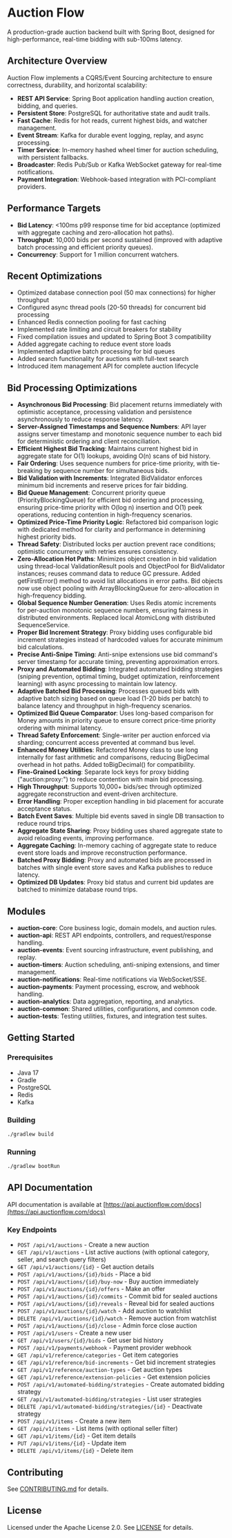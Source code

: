 # Auction Flow

A production-grade auction backend built with Spring Boot, designed for high-performance, real-time bidding with sub-100ms latency.

## Architecture Overview

Auction Flow implements a CQRS/Event Sourcing architecture to ensure correctness, durability, and horizontal scalability:

- **REST API Service**: Spring Boot application handling auction creation, bidding, and queries.
- **Persistent Store**: PostgreSQL for authoritative state and audit trails.
- **Fast Cache**: Redis for hot reads, current highest bids, and watcher management.
- **Event Stream**: Kafka for durable event logging, replay, and async processing.
- **Timer Service**: In-memory hashed wheel timer for auction scheduling, with persistent fallbacks.
- **Broadcaster**: Redis Pub/Sub or Kafka WebSocket gateway for real-time notifications.
- **Payment Integration**: Webhook-based integration with PCI-compliant providers.

## Performance Targets

- **Bid Latency**: <100ms p99 response time for bid acceptance (optimized with aggregate caching and zero-allocation hot paths).
- **Throughput**: 10,000 bids per second sustained (improved with adaptive batch processing and efficient priority queues).
- **Concurrency**: Support for 1 million concurrent watchers.

## Recent Optimizations

- Optimized database connection pool (50 max connections) for higher throughput
- Configured async thread pools (20-50 threads) for concurrent bid processing
- Enhanced Redis connection pooling for fast caching
- Implemented rate limiting and circuit breakers for stability
- Fixed compilation issues and updated to Spring Boot 3 compatibility
- Added aggregate caching to reduce event store loads
- Implemented adaptive batch processing for bid queues
- Added search functionality for auctions with full-text search
- Introduced item management API for complete auction lifecycle

## Bid Processing Optimizations

- **Asynchronous Bid Processing**: Bid placement returns immediately with optimistic acceptance, processing validation and persistence asynchronously to reduce response latency.
- **Server-Assigned Timestamps and Sequence Numbers**: API layer assigns server timestamp and monotonic sequence number to each bid for deterministic ordering and client reconciliation.
- **Efficient Highest Bid Tracking**: Maintains current highest bid in aggregate state for O(1) lookups, avoiding O(n) scans of bid history.
- **Fair Ordering**: Uses sequence numbers for price-time priority, with tie-breaking by sequence number for simultaneous bids.
- **Bid Validation with Increments**: Integrated BidValidator enforces minimum bid increments and reserve prices for fair bidding.
- **Bid Queue Management**: Concurrent priority queue (PriorityBlockingQueue) for efficient bid ordering and processing, ensuring price-time priority with O(log n) insertion and O(1) peek operations, reducing contention in high-frequency scenarios.
- **Optimized Price-Time Priority Logic**: Refactored bid comparison logic with dedicated method for clarity and performance in determining highest priority bids.
- **Thread Safety**: Distributed locks per auction prevent race conditions; optimistic concurrency with retries ensures consistency.
- **Zero-Allocation Hot Paths**: Minimizes object creation in bid validation using thread-local ValidationResult pools and ObjectPool for BidValidator instances; reuses command data to reduce GC pressure. Added getFirstError() method to avoid list allocations in error paths. Bid objects now use object pooling with ArrayBlockingQueue for zero-allocation in high-frequency bidding.
- **Global Sequence Number Generation**: Uses Redis atomic increments for per-auction monotonic sequence numbers, ensuring fairness in distributed environments. Replaced local AtomicLong with distributed SequenceService.
- **Proper Bid Increment Strategy**: Proxy bidding uses configurable bid increment strategies instead of hardcoded values for accurate minimum bid calculations.
- **Precise Anti-Snipe Timing**: Anti-snipe extensions use bid command's server timestamp for accurate timing, preventing approximation errors.
- **Proxy and Automated Bidding**: Integrated automated bidding strategies (sniping prevention, optimal timing, budget optimization, reinforcement learning) with async processing to maintain low latency.
- **Adaptive Batched Bid Processing**: Processes queued bids with adaptive batch sizing based on queue load (1-20 bids per batch) to balance latency and throughput in high-frequency scenarios.
- **Optimized Bid Queue Comparator**: Uses long-based comparison for Money amounts in priority queue to ensure correct price-time priority ordering with minimal latency.
- **Thread Safety Enforcement**: Single-writer per auction enforced via sharding; concurrent access prevented at command bus level.
- **Enhanced Money Utilities**: Refactored Money class to use long internally for fast arithmetic and comparisons, reducing BigDecimal overhead in hot paths. Added toBigDecimal() for compatibility.
- **Fine-Grained Locking**: Separate lock keys for proxy bidding ("auction:proxy:") to reduce contention with main bid processing.
- **High Throughput**: Supports 10,000+ bids/sec through optimized aggregate reconstruction and event-driven architecture.
- **Error Handling**: Proper exception handling in bid placement for accurate acceptance status.
- **Batch Event Saves**: Multiple bid events saved in single DB transaction to reduce round trips.
- **Aggregate State Sharing**: Proxy bidding uses shared aggregate state to avoid reloading events, improving performance.
- **Aggregate Caching**: In-memory caching of aggregate state to reduce event store loads and improve reconstruction performance.
- **Batched Proxy Bidding**: Proxy and automated bids are processed in batches with single event store saves and Kafka publishes to reduce latency.
- **Optimized DB Updates**: Proxy bid status and current bid updates are batched to minimize database round trips.

## Modules

- **auction-core**: Core business logic, domain models, and auction rules.
- **auction-api**: REST API endpoints, controllers, and request/response handling.
- **auction-events**: Event sourcing infrastructure, event publishing, and replay.
- **auction-timers**: Auction scheduling, anti-sniping extensions, and timer management.
- **auction-notifications**: Real-time notifications via WebSocket/SSE.
- **auction-payments**: Payment processing, escrow, and webhook handling.
- **auction-analytics**: Data aggregation, reporting, and analytics.
- **auction-common**: Shared utilities, configurations, and common code.
- **auction-tests**: Testing utilities, fixtures, and integration test suites.

## Getting Started

### Prerequisites

- Java 17
- Gradle
- PostgreSQL
- Redis
- Kafka

### Building

```bash
./gradlew build
```

### Running

```bash
./gradlew bootRun
```

## API Documentation

API documentation is available at [https://api.auctionflow.com/docs](https://api.auctionflow.com/docs)

### Key Endpoints

- `POST /api/v1/auctions` - Create a new auction
- `GET /api/v1/auctions` - List active auctions (with optional category, seller, and search query filters)
- `GET /api/v1/auctions/{id}` - Get auction details
- `POST /api/v1/auctions/{id}/bids` - Place a bid
- `POST /api/v1/auctions/{id}/buy-now` - Buy auction immediately
- `POST /api/v1/auctions/{id}/offers` - Make an offer
- `POST /api/v1/auctions/{id}/commits` - Commit bid for sealed auctions
- `POST /api/v1/auctions/{id}/reveals` - Reveal bid for sealed auctions
- `POST /api/v1/auctions/{id}/watch` - Add auction to watchlist
- `DELETE /api/v1/auctions/{id}/watch` - Remove auction from watchlist
- `POST /api/v1/auctions/{id}/close` - Admin force close auction
- `POST /api/v1/users` - Create a new user
- `GET /api/v1/users/{id}/bids` - Get user bid history
- `POST /api/v1/payments/webhook` - Payment provider webhook
- `GET /api/v1/reference/categories` - Get item categories
- `GET /api/v1/reference/bid-increments` - Get bid increment strategies
- `GET /api/v1/reference/auction-types` - Get auction types
- `GET /api/v1/reference/extension-policies` - Get extension policies
- `POST /api/v1/automated-bidding/strategies` - Create automated bidding strategy
- `GET /api/v1/automated-bidding/strategies` - List user strategies
- `DELETE /api/v1/automated-bidding/strategies/{id}` - Deactivate strategy
- `POST /api/v1/items` - Create a new item
- `GET /api/v1/items` - List items (with optional seller filter)
- `GET /api/v1/items/{id}` - Get item details
- `PUT /api/v1/items/{id}` - Update item
- `DELETE /api/v1/items/{id}` - Delete item

## Contributing

See [CONTRIBUTING.md](CONTRIBUTING.md) for details.

## License

Licensed under the Apache License 2.0. See [LICENSE](LICENSE) for details.